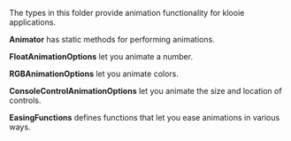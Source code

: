 ﻿The types in this folder provide animation functionality for klooie applications.

**Animator** has static methods for performing animations.

**FloatAnimationOptions** let you animate a number.

**RGBAnimationOptions** let you animate colors.

**ConsoleControlAnimationOptions** let you animate the size and location of controls.

**EasingFunctions** defines functions that let you ease animations in various ways.